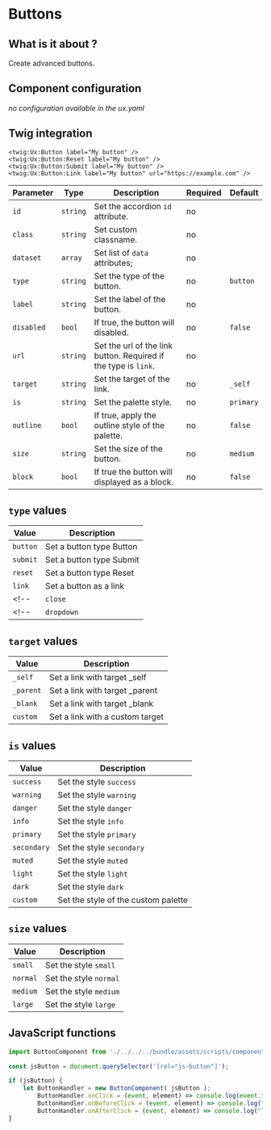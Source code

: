 # Buttons

## What is it about ?

Create advanced buttons.

<!-- {"file": "00-default.html", "language": "twig"} -->

## Component configuration

*no configuration available in the ux.yaml*

## Twig integration

```twig
<twig:Ux:Button label="My button" />
<twig:Ux:Button:Reset label="My button" />
<twig:Ux:Button:Submit label="My button" />
<twig:Ux:Button:Link label="My button" url="https://example.com" />
``` 

| Parameter | Type | Description | Required | Default |
|-|-|-|-|-|
| `id` | `string` | Set the accordion `id` attribute. | no |  |
| `class` | `string` | Set custom classname. | no |  |
| `dataset` | `array` | Set list of `data` attributes; | no |  |
| `type` | `string` | Set the type of the button. | no | `button` |
| `label` | `string` | Set the label of the button. | no |  |
| `disabled` | `bool` | If true, the button will disabled. | no | `false` |
| `url` | `string` | Set the url of the link button. Required if the type is `link`. | no |  |
| `target` | `string` | Set the target of the link. | no | `_self` |
| `is` | `string` | Set the palette  style. | no | `primary` |
| `outline` | `bool` | If true, apply the outline style of the palette. | no | `false` |
| `size` | `string` | Set the size of the button. | no | `medium` |
| `block` | `bool` | If true the button will displayed as a block. | no | `false` |

## `type` values

| Value | Description |
|-|-|
| `button` | Set a button type Button |
| `submit` | Set a button type Submit |
| `reset` | Set a button type Reset |
| `link` | Set a button as a link |
<!-- | `close` | Set a predefined button Close | -->
<!-- | `dropdown` | Set a predefined dropdown button | -->

## `target` values

| Value | Description |
|-|-|
| `_self` | Set a link with target _self |
| `_parent` | Set a link with target _parent |
| `_blank` | Set a link with target _blank |
| `custom` | Set a link with a custom target |

## `is` values

| Value | Description |
|-|-|
| `success` | Set the style `success` |
| `warning` | Set the style `warning` |
| `danger` | Set the style `danger` |
| `info` | Set the style `info` |
| `primary` | Set the style `primary` |
| `secondary` | Set the style `secondary` |
| `muted` | Set the style `muted` |
| `light` | Set the style `light` |
| `dark` | Set the style `dark` |
| `custom` | Set the style of the custom palette |

## `size` values

| Value | Description |
|-|-|
| `small` | Set the style `small` |
| `normal` | Set the style `normal` |
| `medium` | Set the style `medium` |
| `large` | Set the style `large` |

## JavaScript functions

<!-- {"file": "event.html", "language": "twig"} -->


```javascript
import ButtonComponent from './../../../bundle/assets/scripts/components/ButtonComponent';

const jsButton = document.querySelector('[rel="js-button"]');

if (jsButton) {
    let ButtonHandler = new ButtonComponent( jsButton );
        ButtonHandler.onClick = (event, element) => console.log(event.target.dataset.message);
        ButtonHandler.onBeforeClick = (event, element) => console.log("This is before click function");
        ButtonHandler.onAfterClick = (event, element) => console.log("This is after click function");
}
```

